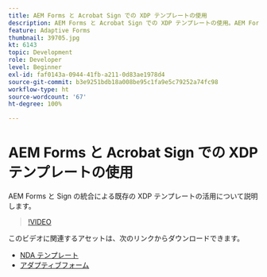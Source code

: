 ```yaml
---
title: AEM Forms と Acrobat Sign での XDP テンプレートの使用
description: AEM Forms と Acrobat Sign での XDP テンプレートの使用。AEM Forms と Sign の統合による既存の XDP テンプレートの活用について詳しく説明するビデオです。
feature: Adaptive Forms
thumbnail: 39705.jpg
kt: 6143
topic: Development
role: Developer
level: Beginner
exl-id: faf0143a-0944-41fb-a211-0d83ae1978d4
source-git-commit: b3e9251bdb18a008be95c1fa9e5c79252a74fc98
workflow-type: ht
source-wordcount: '67'
ht-degree: 100%

---
```


# AEM Forms と Acrobat Sign での XDP テンプレートの使用

AEM Forms と Sign の統合による既存の XDP テンプレートの活用について説明します。

>[!VIDEO](https://video.tv.adobe.com/v/39705?quality=12&learn=on)

このビデオに関連するアセットは、次のリンクからダウンロードできます。

* [NDA テンプレート](assets/nda-agreement-xdp-template.zip)
* [アダプティブフォーム](assets/nda-agreement-af-with-xdp-template.zip)
